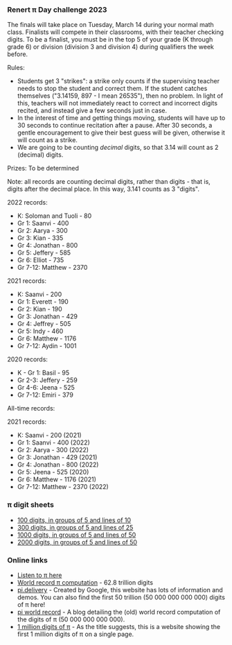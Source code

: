 ### Renert &pi; Day challenge 2023

The finals will take place on Tuesday, March 14 during your normal math class. Finalists will compete in their classrooms, with their teacher checking digits. To be a finalist, you must be in the top 5 of your grade (K through grade 6) or division (division 3 and division 4) during qualifiers the week before.

Rules:
- Students get 3 "strikes": a strike only counts if the supervising teacher needs to stop the student and correct them. If the student catches themselves ("3.14159, 897 - I mean 26535"), then no problem. In light of this, teachers will not immediately react to correct and incorrect digits recited, and instead give a few seconds just in case.
- In the interest of time and getting things moving, students will have up to 30 seconds to continue recitation after a pause. After 30 seconds, a gentle encouragement to give their best guess will be given, otherwise it will count as a strike.
- We are going to be counting *decimal* digits, so that 3.14 will count as 2 (decimal) digits.

Prizes: To be determined

<!--
 * 1 mini-bag of skittles for every 50 digits recited
 * A Kinder egg for the first 100 digits (K-div 1) or 200 digits (div 2+)
 * 1 Kinder egg may be traded for 4 mini-bags of skittles
-->

<!--
K - Gr 1
Gr 2-3
Gr 4-6
Gr 7-12
-->

Note: all records are counting decimal digits, rather than digits - that is, digits after the decimal place. In this way, 3.141 counts as 3 "digits".

2022 records:
 * K: Soloman and Tuoli - 80
 * Gr 1: Saanvi - 400
 * Gr 2: Aarya - 300
 * Gr 3: Kian - 335
 * Gr 4: Jonathan - 800
 * Gr 5: Jeffery - 585
 * Gr 6: Elliot - 735
 * Gr 7-12: Matthew - 2370

2021 records:
 * K: Saanvi - 200
 * Gr 1: Everett - 190
 * Gr 2: Kian - 190
 * Gr 3: Jonathan - 429
 * Gr 4: Jeffrey - 505
 * Gr 5: Indy - 460
 * Gr 6: Matthew - 1176
 * Gr 7-12: Aydin - 1001

2020 records:

 * K - Gr 1: Basil - 95
 * Gr 2-3: Jeffery - 259
 * Gr 4-6: Jeena - 525
 * Gr 7-12: Emiri - 379

All-time records:

2021 records:
 * K: Saanvi - 200 (2021)
 * Gr 1: Saanvi - 400 (2022)
 * Gr 2: Aarya - 300 (2022)
 * Gr 3: Jonathan - 429 (2021)
 * Gr 4: Jonathan - 800 (2022)
 * Gr 5: Jeena - 525 (2020)
 * Gr 6: Matthew - 1176 (2021)
 * Gr 7-12: Matthew - 2370 (2022)

<!--
 * K - Gr 1: Basil - 95 (2020)
 * Gr 2-3: Jeffery - 259 (2020)
 * Gr 4-6: Jeena - 525 (2020)
 * Gr 7-12: Brian - 1309 (2017)
-->

### &pi; digit sheets
  * <a href="https://vchan2.github.io/pi/pi_100_10.pdf"> 100 digits, in groups of 5 and lines of 10 </a>
  * <a href="https://vchan2.github.io/pi/pi_300_25.pdf"> 300 digits, in groups of 5 and lines of 25 </a>
  * <a href="https://vchan2.github.io/pi/pi_1000_50.pdf"> 1000 digits, in groups of 5 and lines of 50 </a>
  * <a href="https://vchan2.github.io/pi/pi_2000_50.pdf"> 2000 digits, in groups of 5 and lines of 50 </a>

### Online links
   * <a href="https://in-thread.sonic-pi.net/t/sonic-pi-musical-spirograph/1813">Listen to &pi; here</a>
   * <a href="https://www.fhgr.ch/fachgebiete/angewandte-zukunftstechnologien/davis-zentrum/pi-challenge/#c15513">World record &pi; computation</a> - 62.8 trillion digits
   * <a href="https://pi.delivery/">pi.delivery</a> - Created by Google, this website has lots of information and demos. You can also find the first 50 trillion (50 000 000 000 000) digits of &pi; here!
   * <a href="https://blog.timothymullican.com/calculating-pi-my-attempt-breaking-pi-record">pi world record</a> - A blog detailing the (old) world record computation of the digits of &pi; (50 000 000 000 000).
   * <a href="https://www.piday.org/million/">1 million digits of &pi;</a> - As the title suggests, this is a website showing the first 1 million digits of &pi; on a single page.
